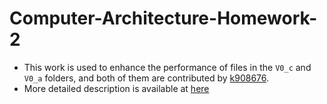 # Computer-Architecture-Homework-2
- This work is used to enhance the performance of files in the `V0_c` and `V0_a` folders, and both of them are contributed by [k908676](https://hackmd.io/@c3WNnG7RRK2J17ifSiezZA/H1jhh2t6n).
- More detailed description is available at [here](https://hackmd.io/puM-Xq1_TKuyQ9lh43mEsQ?view)
